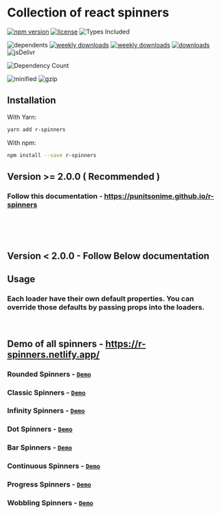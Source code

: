 # Collection of react spinners

[![npm version](https://badge.fury.io/js/r-spinners.svg)][npm_url]
[![license](https://img.shields.io/npm/l/r-spinners.svg)][npm_url]
![Types Included](https://badgen.net/npm/types/r-spinners)

![dependents](https://badgen.net/npm/dependents/r-spinners)
[![weekly downloads](https://badgen.net/npm/dw/r-spinners)][npm_url]
[![weekly downloads](https://badgen.net/npm/dm/r-spinners)][npm_url]
[![downloads](https://img.shields.io/npm/dt/r-spinners.svg)][npm_url]
![jsDelivr](https://badgen.net/jsdelivr/hits/npm/r-spinners)

![Dependency Count](https://badgen.net/bundlephobia/dependency-count/r-spinners)

![minified](https://badgen.net/bundlephobia/min/r-spinners)
![gzip](https://badgen.net/bundlephobia/minzip/r-spinners)

[npm_url]: https://www.npmjs.org/package/r-spinners

## Installation

With Yarn:

```bash
yarn add r-spinners
```

With npm:

```bash
npm install --save r-spinners
```

## Version >= 2.0.0 ( Recommended )
### Follow this documentation - https://punitsonime.github.io/r-spinners



<br /><br /><br />


## Version < 2.0.0 - Follow Below documentation

## Usage

### Each loader have their own default properties. You can override those defaults by passing props into the loaders.

<br />

## Demo of all spinners - https://r-spinners.netlify.app/

### Rounded Spinners - [`Demo`](https://codesandbox.io/s/rounded-spinners-ctkq3w)

### Classic Spinners - [`Demo`](https://codesandbox.io/s/classic-spinners-jg8qb0)

### Infinity Spinners - [`Demo`](https://codesandbox.io/s/infinity-spinners-qq6ij6)

### Dot Spinners - [`Demo`](https://codesandbox.io/s/dot-spinners-ronmuc)

### Bar Spinners - [`Demo`](https://codesandbox.io/s/bar-spinners-z3b8u9)

### Continuous Spinners - [`Demo`](https://codesandbox.io/s/continuous-spinners-cvziqr)

### Progress Spinners - [`Demo`](https://codesandbox.io/s/progress-spinners-btq55g)

### Wobbling Spinners - [`Demo`](https://codesandbox.io/s/wobbling-spinners-yfqkp2)
